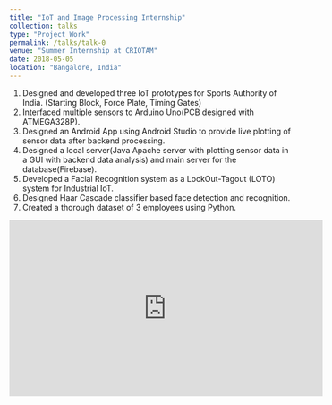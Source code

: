 ```yaml
---
title: "IoT and Image Processing Internship"
collection: talks
type: "Project Work"
permalink: /talks/talk-0
venue: "Summer Internship at CRIOTAM"
date: 2018-05-05
location: "Bangalore, India"
---
```

1. Designed and developed three IoT prototypes for Sports Authority of India. (Starting Block, Force Plate, Timing Gates) 
2. Interfaced multiple sensors to Arduino Uno(PCB designed with ATMEGA328P). 
3. Designed an Android App using Android Studio to provide live plotting of sensor data after backend processing. 
4. Designed a local server(Java Apache server with plotting sensor data in a GUI with backend data analysis) and main server for the database(Firebase).
5. Developed a Facial Recognition system as a LockOut-Tagout (LOTO) system for Industrial IoT. 
6. Designed Haar Cascade classifier based face detection and recognition. 
7. Created a thorough dataset of 3 employees using Python.
<iframe width="560" height="315" src="https://www.youtube.com/embed/4Mpw-4-ux70" frameborder="0" allow="accelerometer; autoplay; encrypted-media; gyroscope; picture-in-picture" allowfullscreen></iframe>